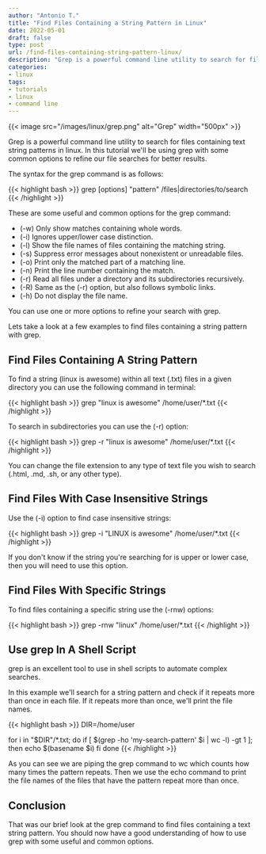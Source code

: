 ```yaml
---
author: "Antonio T."
title: "Find Files Containing a String Pattern in Linux"
date: 2022-05-01
draft: false
type: post
url: /find-files-containing-string-pattern-linux/
description: "Grep is a powerful command line utility to search for files containing text string patterns in linux. In this tutorial we'll be using grep with some common options to refine our file searches for better results."
categories:
- linux
tags:
- tutorials
- linux
- command line
---
```


{{< image src="/images/linux/grep.png" alt="Grep" width="500px" >}}

Grep is a powerful command line utility to search for files containing text string patterns in linux. In this tutorial we'll be using grep with some common options to refine our file searches for better results.

<!--more-->

The syntax for the grep command is as follows:

{{< highlight bash >}}
grep [options] "pattern" /files|directories/to/search
{{< /highlight >}}

These are some useful and common options for the grep command:

- (-w) Only show matches containing whole words.
- (-i) Ignores upper/lower case distinction.
- (-l) Show the file names of files containing the matching string.
- (-s) Suppress error messages about nonexistent or unreadable files.
- (-o) Print only the matched part of a matching line.
- (-n) Print the line number containing the match.
- (-r) Read all files under a directory and its subdirectories recursively.
- (-R) Same as the (-r) option, but also follows symbolic links.
- (-h) Do not display the file name.

You can use one or more options to refine your search with grep.

Lets take a look at a few examples to find files containing a string pattern with grep.

## **Find Files Containing A String Pattern**

To find a string (linux is awesome) within all text (.txt) files in a given directory you can use the following command in terminal:

{{< highlight bash >}}
grep "linux is awesome" /home/user/*.txt
{{< /highlight >}}

To search in subdirectories you can use the (-r) option:

{{< highlight bash >}}
grep -r "linux is awesome" /home/user/*.txt
{{< /highlight >}}

You can change the file extension to any type of text file you wish to search (.html, .md, .sh, or any other type).

## **Find Files With Case Insensitive Strings**

Use the (-i) option to find case insensitive strings:

{{< highlight bash >}}
grep -i "LINUX is awesome" /home/user/*.txt
{{< /highlight >}}

If you don't know if the string you're searching for is upper or lower case, then you will need to use this option.

<!--adsense-->

## **Find Files With Specific Strings**

To find files containing a specific string use the (-rnw) options:

{{< highlight bash >}}
grep -rnw "linux" /home/user/*.txt
{{< /highlight >}}

## **Use grep In A Shell Script**

grep is an excellent tool to use in shell scripts to automate complex searches.

In this example we'll search for a string pattern and check if it repeats more than once in each file. If it repeats more than once, we'll print the file names.

{{< highlight bash >}}
DIR=/home/user

for i in "$DIR"/*.txt; do
  if [ $(grep -ho 'my-search-pattern' $i | wc -l) -gt 1 ]; then
    echo $(basename $i)
  fi
done
{{< /highlight >}}

As you can see we are piping the grep command to wc which counts how many times the pattern repeats. Then we use the echo command to print the file names of the files that have the pattern repeat more than once.

## **Conclusion**

That was our brief look at the grep command to find files containing a text string pattern. You should now have a good understanding of how to use grep with some useful and common options.
